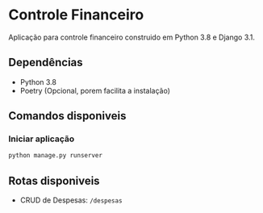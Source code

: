 # Controle Financeiro
Aplicação para controle financeiro construido em Python 3.8 e Django 3.1.

## Dependências

- Python 3.8
- Poetry (Opcional, porem facilita a instalação)

## Comandos disponiveis

### Iniciar aplicação
```bash
python manage.py runserver
```

## Rotas disponiveis

- CRUD de Despesas: `/despesas`
